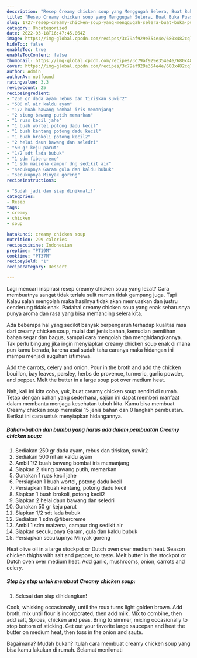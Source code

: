 ```yaml
---
description: "Resep Creamy chicken soup yang Menggugah Selera, Buat Buka Puasa Menggugah Selera"
title: "Resep Creamy chicken soup yang Menggugah Selera, Buat Buka Puasa Menggugah Selera"
slug: 1727-resep-creamy-chicken-soup-yang-menggugah-selera-buat-buka-puasa-menggugah-selera
category: Uncategorized
date: 2022-03-18T16:47:45.064Z
image: https://img-global.cpcdn.com/recipes/3c79af929e354e4e/680x482cq70/creamy-chicken-soup-foto-resep-utama.jpg
hideToc: false
enableToc: true
enableTocContent: false
thumbnail: https://img-global.cpcdn.com/recipes/3c79af929e354e4e/680x482cq70/creamy-chicken-soup-foto-resep-utama.jpg
cover: https://img-global.cpcdn.com/recipes/3c79af929e354e4e/680x482cq70/creamy-chicken-soup-foto-resep-utama.jpg
author: Admin
authorAv: notfound
ratingvalue: 3.3
reviewcount: 25
recipeingredient:
- "250 gr dada ayam rebus dan tiriskan suwir2"
- "500 ml air kaldu ayam"
- "1/2 buah bawang bombai iris memanjang"
- "2 siung bawang putih memarkan"
- "1 ruas kecil jahe"
- "1 buah wortel potong dadu kecil"
- "1 buah kentang potong dadu kecil"
- "1 buah brokoli potong kecil2"
- "2 helai daun bawang dan seledri"
- "50 gr keju parut"
- "1/2 sdt lada bubuk"
- "1 sdm fibercreme"
- "1 sdm maizena campur dng sedikit air"
- "secukupnya Garam gula dan kaldu bubuk"
- "secukupnya Minyak goreng"
recipeinstructions:

- "Sudah jadi dan siap dinikmati!"
categories:
- Resep
tags:
- creamy
- chicken
- soup

katakunci: creamy chicken soup 
nutrition: 299 calories
recipecuisine: Indonesian
preptime: "PT19M"
cooktime: "PT37M"
recipeyield: "1"
recipecategory: Dessert

---
```



Lagi mencari inspirasi resep creamy chicken soup yang lezat? Cara membuatnya sangat tidak terlalu sulit namun tidak gampang juga. Tapi Kalau salah mengolah maka hasilnya tidak akan memuaskan dan justru cenderung tidak enak. Padahal creamy chicken soup yang enak seharusnya punya aroma dan rasa yang bisa memancing selera kita.


Ada beberapa hal yang sedikit banyak berpengaruh terhadap kualitas rasa dari creamy chicken soup, mulai dari jenis bahan, kemudian pemilihan bahan segar dan bagus, sampai cara mengolah dan menghidangkannya. Tak perlu bingung jika ingin menyiapkan creamy chicken soup enak di mana pun kamu berada, karena asal sudah tahu caranya maka hidangan ini mampu menjadi suguhan istimewa.

Add the carrots, celery and onion. Pour in the broth and add the chicken bouillon, bay leaves, parsley, herbs de provence, turmeric, garlic powder, and pepper. Melt the butter in a large soup pot over medium heat.


Nah, kali ini kita coba, yuk, buat creamy chicken soup sendiri di rumah. Tetap dengan bahan yang sederhana, sajian ini dapat memberi manfaat dalam membantu menjaga kesehatan tubuh kita. Kamu bisa membuat Creamy chicken soup memakai 15 jenis bahan dan 0 langkah pembuatan. Berikut ini cara untuk menyiapkan hidangannya.

<!--inarticleads1-->

##### Bahan-bahan dan bumbu yang harus ada dalam pembuatan Creamy chicken soup:

1. Sediakan 250 gr dada ayam, rebus dan tiriskan, suwir2
1. Sediakan 500 ml air kaldu ayam
1. Ambil 1/2 buah bawang bombai iris memanjang
1. Siapkan 2 siung bawang putih, memarkan
1. Gunakan 1 ruas kecil jahe
1. Persiapkan 1 buah wortel, potong dadu kecil
1. Persiapkan 1 buah kentang, potong dadu kecil
1. Siapkan 1 buah brokoli, potong kecil2
1. Siapkan 2 helai daun bawang dan seledri
1. Gunakan 50 gr keju parut
1. Siapkan 1/2 sdt lada bubuk
1. Sediakan 1 sdm @fibercreme
1. Ambil 1 sdm maizena, campur dng sedikit air
1. Siapkan secukupnya Garam, gula dan kaldu bubuk
1. Persiapkan secukupnya Minyak goreng


Heat olive oil in a large stockpot or Dutch oven over medium heat. Season chicken thighs with salt and pepper, to taste. Melt butter in the stockpot or Dutch oven over medium heat. Add garlic, mushrooms, onion, carrots and celery. 

<!--inarticleads2-->

##### Step by step untuk membuat Creamy chicken soup:


1. Selesai dan siap dihidangkan!

Cook, whisking occasionally, until the roux turns light golden brown. Add broth, mix until flour is incorporated, then add milk. Mix to combine, then add salt, Spices, chicken and peas. Bring to simmer, mixing occasionally to stop bottom of sticking. Get out your favorite large saucepan and heat the butter on medium heat, then toss in the onion and saute. 

Bagaimana? Mudah bukan? Itulah cara membuat creamy chicken soup yang bisa kamu lakukan di rumah. Selamat menikmati
